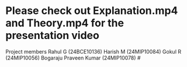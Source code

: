 # Please check out Explanation.mp4 and Theory.mp4 for the presentation video 
Project members
Rahul G (24BCE10136)
Harish M (24MIP10084)
Gokul R (24MIP10056)
Bogaraju Praveen Kumar (24MIP10078) #
